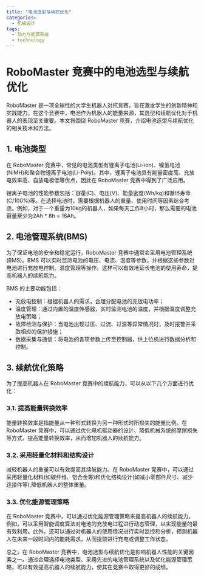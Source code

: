 ```yaml
---  
title: "电池选型与续航优化"  
categories:  
  - 机械设计  
tags: 
  - 动力与能源系统 
  - technology  
---  
```


# RoboMaster 竞赛中的电池选型与续航优化

RoboMaster 是一项全球性的大学生机器人对抗竞赛，旨在激发学生的创新精神和实践能力。在这个竞赛中，电池作为机器人的能量来源，其选型和续航优化对于机器人的表现至关重要。本文将围绕 RoboMaster 竞赛，介绍电池选型与续航优化的相关技术和方法。

## 1. 电池类型

在 RoboMaster 竞赛中，常见的电池类型有锂离子电池(Li-ion)、镍氢电池(NiMH)和聚合物锂离子电池(Li-Poly)。其中，锂离子电池具有能量密度高、充放电效率高、自放电极低等优点，因此在 RoboMaster 竞赛中得到了广泛应用。

锂离子电池的性能参数包括：容量(C)、电压(V)、能量密度(Wh/kg)和循环寿命(C/100%)等。在选择电池时，需要根据机器人的重量、使用时间等因素综合考虑。例如，对于一个重量为10kg的机器人，如果每天工作8小时，那么需要的电池容量至少为2Ah * 8h = 16Ah。

## 2. 电池管理系统(BMS)

为了保证电池的安全和稳定运行，RoboMaster 竞赛中通常会采用电池管理系统(BMS)。BMS 可以实时监测电池的电压、电流、温度等参数，并根据这些参数对电池进行充放电控制、温度管理等操作。这样可以有效地延长电池的使用寿命，提高机器人的续航能力。

BMS 的主要功能包括：

- 充放电控制：根据机器人的需求，合理分配电池的充放电功率；
- 温度管理：通过内置的温度传感器，实时监测电池的温度，并根据温度调整充放电策略；
- 故障检测与保护：当电池出现过压、过流、过温等异常情况时，及时报警并采取相应的保护措施；
- 数据采集与通信：将电池的各项参数上传至控制器，供上位机进行数据分析和控制。

## 3. 续航优化策略

为了提高机器人在 RoboMaster 竞赛中的续航能力，可以从以下几个方面进行优化：

### 3.1. 提高能量转换效率

能量转换效率是指能量从一种形式转换为另一种形式时所损失的能量比例。在 RoboMaster 竞赛中，可以通过优化电机驱动器的设计、降低机械系统的摩擦损失等方式，提高能量转换效率，从而增加机器人的续航能力。

### 3.2. 采用轻量化材料和结构设计

减轻机器人的重量可以有效提高其续航能力。在 RoboMaster 竞赛中，可以通过采用轻量化材料(如碳纤维、铝合金等)和优化结构设计(如减小零部件尺寸、减少连接件等),降低机器人的整体重量。

### 3.3. 优化能源管理策略

在 RoboMaster 竞赛中，可以通过优化能源管理策略来提高机器人的续航能力。例如，可以采用智能调度算法对电池的充放电过程进行动态管理，以实现能量的最有效利用。此外，还可以通过对机器人的使用情况进行实时监控和分析，预测机器人在未来一段时间内的能耗需求，从而提前进行充电或调整工作状态。

总之，在 RoboMaster 竞赛中，电池选型与续航优化是影响机器人性能的关键因素之一。通过合理选择电池类型、采用先进的电池管理系统以及优化能源管理策略，可以有效提高机器人的续航能力，使其在竞赛中取得更好的成绩。 
